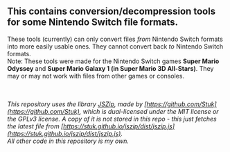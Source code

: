 ## This contains conversion/decompression tools for some Nintendo Switch file formats.
These tools (currently) can only convert files *from* Nintendo Switch formats into more easily usable ones. They cannot convert back *to* Nintendo Switch formats.  
Note: These tools were made for the Nintendo Switch games **Super Mario Odyssey** and **Super Mario Galaxy 1 (in Super Mario 3D All-Stars)**. They may or may not work with files from other games or consoles.

\
\
*This repository uses the library [JSZip](https://github.com/Stuk/jszip), made by [https://github.com/Stuk](https://github.com/Stuk), which is dual-licensed under the MIT license or the GPLv3 license. A copy of it is not stored in this repo - this just fetches the latest file from [https://stuk.github.io/jszip/dist/jszip.js](https://stuk.github.io/jszip/dist/jszip.js).*  
*All other code in this repository is my own.*

